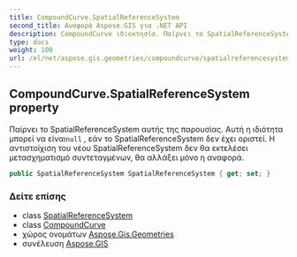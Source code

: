 ```yaml
---
title: CompoundCurve.SpatialReferenceSystem
second_title: Αναφορά Aspose.GIS για .NET API
description: CompoundCurve ιδιοκτησία. Παίρνει το SpatialReferenceSystem αυτής της παρουσίας. Αυτή η ιδιότητα μπορεί να είναιnull  εάν το SpatialReferenceSystem δεν έχει οριστεί. Η αντιστοίχιση του νέου SpatialReferenceSystem δεν θα εκτελέσει μετασχηματισμό συντεταγμένων θα αλλάξει μόνο η αναφορά.
type: docs
weight: 100
url: /el/net/aspose.gis.geometries/compoundcurve/spatialreferencesystem/
---
```

## CompoundCurve.SpatialReferenceSystem property

Παίρνει το SpatialReferenceSystem αυτής της παρουσίας. Αυτή η ιδιότητα μπορεί να είναι`null` , εάν το SpatialReferenceSystem δεν έχει οριστεί. Η αντιστοίχιση του νέου SpatialReferenceSystem δεν θα εκτελέσει μετασχηματισμό συντεταγμένων, θα αλλάξει μόνο η αναφορά.

```csharp
public SpatialReferenceSystem SpatialReferenceSystem { get; set; }
```

### Δείτε επίσης

* class [SpatialReferenceSystem](../../../aspose.gis.spatialreferencing/spatialreferencesystem/)
* class [CompoundCurve](../)
* χώρος ονομάτων [Aspose.Gis.Geometries](../../compoundcurve/)
* συνέλευση [Aspose.GIS](../../../)



